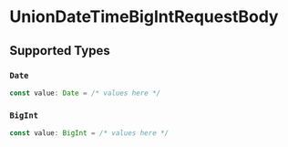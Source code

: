 # UnionDateTimeBigIntRequestBody


## Supported Types

### `Date`

```typescript
const value: Date = /* values here */
```

### `BigInt`

```typescript
const value: BigInt = /* values here */
```

